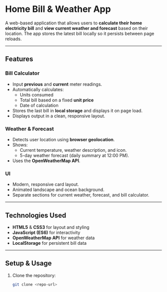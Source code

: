 # Home Bill & Weather App

A web-based application that allows users to **calculate their home electricity bill** and **view current weather and forecast** based on their location. The app stores the latest bill locally so it persists between page reloads.

---

## Features

### Bill Calculator
- Input **previous** and **current** meter readings.
- Automatically calculates:
  - Units consumed
  - Total bill based on a fixed **unit price**
  - Date of calculation
- Stores the last bill in **local storage** and displays it on page load.
- Displays output in a clean, responsive layout.

### Weather & Forecast
- Detects user location using **browser geolocation**.
- Shows:
  - Current temperature, weather description, and icon.
  - 5-day weather forecast (daily summary at 12:00 PM).
- Uses the **OpenWeatherMap API**.

### UI
- Modern, responsive card layout.
- Animated landscape and ocean background.
- Separate sections for current weather, forecast, and bill calculator.

---

## Technologies Used
- **HTML5** & **CSS3** for layout and styling
- **JavaScript (ES6)** for interactivity
- **OpenWeatherMap API** for weather data
- **LocalStorage** for persistent bill data

---

## Setup & Usage

1. Clone the repository:
   ```bash
   git clone <repo-url>
